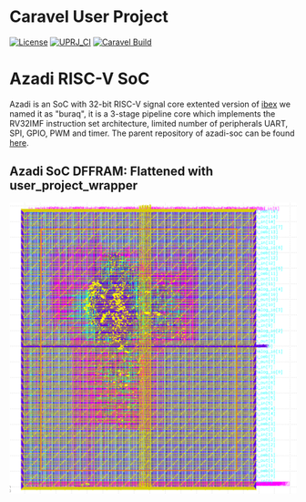    <!---
   # SPDX-FileCopyrightText: 2020 Efabless Corporation
   #
   # Licensed under the Apache License, Version 2.0 (the "License");
   # you may not use this file except in compliance with the License.
   # You may obtain a copy of the License at
   #
   #      http://www.apache.org/licenses/LICENSE-2.0
   #
   # Unless required by applicable law or agreed to in writing, software
   # distributed under the License is distributed on an "AS IS" BASIS,
   # WITHOUT WARRANTIES OR CONDITIONS OF ANY KIND, either express or implied.
   # See the License for the specific language governing permissions and
   # limitations under the License.
   #
   # SPDX-License-Identifier: Apache-2.0
   -->
# Caravel User Project

[![License](https://img.shields.io/badge/License-Apache%202.0-blue.svg)](https://opensource.org/licenses/Apache-2.0) [![UPRJ_CI](https://github.com/efabless/caravel_project_example/actions/workflows/user_project_ci.yml/badge.svg)](https://github.com/efabless/caravel_project_example/actions/workflows/user_project_ci.yml) [![Caravel Build](https://github.com/efabless/caravel_project_example/actions/workflows/caravel_build.yml/badge.svg)](https://github.com/efabless/caravel_project_example/actions/workflows/caravel_build.yml)

# Azadi RISC-V SoC
Azadi is an SoC with 32-bit RISC-V signal core extented version of [ibex](https://github.com/lowRISC/ibex) we named it as "buraq", it is a 3-stage pipeline core which implements the RV32IMF instruction set architecture, limited number of peripherals UART, SPI, GPIO, PWM and timer.
The parent repository of azadi-soc can be found [here](https://github.com/merledu/azadi).

## Azadi SoC DFFRAM: Flattened with user_project_wrapper
![azadi-gds](images/gds.png)
